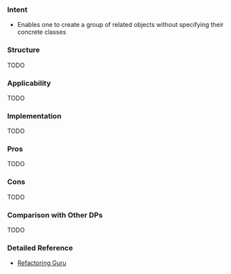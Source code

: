 ### Intent
* Enables one to create a group of related objects without specifying their concrete classes

### Structure
TODO

### Applicability
TODO


### Implementation
TODO


### Pros
TODO


### Cons
TODO

### Comparison with Other DPs
TODO


### Detailed Reference
* [Refactoring Guru](https://refactoring.guru/design-patterns/abstract-factory)